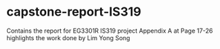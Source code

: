# capstone-report-IS319
Contains the report for EG3301R IS319 project
Appendix A at Page 17-26 highlights the work done by Lim Yong Song
